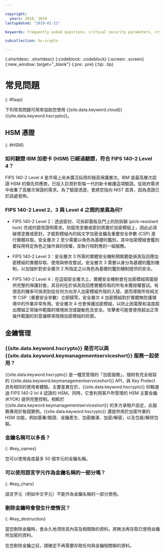 ```yaml
---

copyright:
  years: 2018, 2019
lastupdated: "2019-01-21"

Keywords: frequently asked questions, critical security parameters, cryptographic module, Security Level

subcollection: hs-crypto

---
```


{:shortdesc: .shortdesc}
{:codeblock: .codeblock}
{:screen: .screen}
{:new_window: target="_blank"}
{:pre: .pre}
{:tip: .tip}

# 常見問題
{: #faqs}

下列常見問題可用來協助您使用 {{site.data.keyword.cloud}} {{site.data.keyword.hscrypto}}。

## HSM 憑證
{: #HSM}

### 如何驗證 IBM 加密卡 (HSM) 已經過驗證，符合 FIPS 140-2 Level 4？

FIPS 140-2 Level 4 是市場上尚未廣泛採用的極高保護層次。IBM 是最高層次認證 HSM 的領先供應商，已投入巨資針對每一代的新卡維護這項驗證。從政府需求中收集了高層次保證的需求。為了驗證憑證，會將您指向 NIST 首頁，因為憑證已於該處發佈。

### FIPS 140-2 Level 2、3 與 Level 4 之間的差異為何?

* FIPS 140-2 Level 2：透過密封、可拆卸蓋板及門上的防拆鎖 (pick-resistant lock) 完成的竄改證明需求。防竄改塗層或密封將置於加密模組上，因此必須破壞塗層或密封，才能對模組內的純文字加密金鑰及重要安全參數 (CSP) 進行實體存取。安全層次 2 至少需要以角色為基礎的鑑別，其中加密模組會鑑別要採用特定角色之操作員的授權，並執行相對應的一組服務。
* FIPS 140-2 Level 3：安全層次 3 所需的實體安全機制預期要能偵測及回應加密模組的實體存取、使用與修改嘗試。安全層次 3 需要以身分為基礎的鑑別機制，以加強針對安全層次 2 所指定之以角色為基礎的鑑別機制提供的安全。

* FIPS 140-2 Level 4：在這個安全層次上，實體安全機制會在加密模組周圍提供完整的保護封套，其目的在於偵測及回應實體存取的所有未獲授權嘗試。有很高的機率可偵測到從任何方向滲入加密模組外殼的入侵，進而導致所有純文字 CSP（重要安全參數）立即歸零。安全層次 4 加密模組對於實體無防護環境中的作業非常有用。安全層次 4 也會保護加密模組，以防止因電壓和溫度超出模組正常操作範圍的環境狀況或變動危及安全。攻擊者可能會使用超出正常操作範圍的刻意偏移來阻撓加密模組的防禦。

## 金鑰管理

### {{site.data.keyword.hscrypto}} 是否可以與 {{site.data.keyword.keymanagementserviceshort}} 服務一起使用？

 {{site.data.keyword.hscrypto}} 是一種受管理的「加密服務」，隨附有完全相容的 {{site.data.keyword.keymanagementserviceshort}} API，與 Key Protect 具有相同的使用者體驗。主要差異在於，{{site.data.keyword.hscrypto}} 仰賴通過 FIPS 140-2 lvl 4 認證的 HSM。同時，它會利用客戶所管理的 HSM 主要金鑰 (KYOK) 提供完整控制。相較於 {{site.data.keyword.keymanagementserviceshort}} 的多方承租戶設定，此服務專用於每個實例。{{site.data.keyword.hscrypto}} 還提供用於加密作業的 HSM 功能，例如簽署/驗證、金鑰產生、加密雜湊、加密/解密，以及包裝/解除包裝。

### 金鑰名稱可以多長？
{: #key_names}

您可以使用長度最多 50 個字元的金鑰名稱。

### 可以使用語言字元作為金鑰名稱的一部分嗎？
{: #key_chars}

語言字元（例如中文字元）不能作為金鑰名稱的一部分使用。

### 刪除金鑰時會發生什麼情況？
{: #key_destruction}

當您刪除金鑰時，會永久地清除其內容及相關聯的資料。將無法再存取已使用金鑰所加密的資料。

在您刪除金鑰之前，請確定不再需要存取任何與金鑰相關聯的資料。

